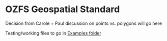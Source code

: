 # OZFS Geospatial Standard
Decision from Carole + Paul discussion on points vs. polygons will go here 

Testing/working files to go in [Examples folder](/examples)
